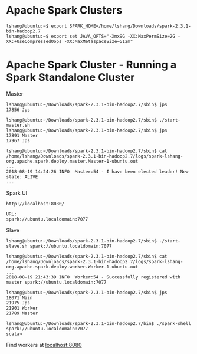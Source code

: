 # Apache Spark Clusters

```commandline
lshang@ubuntu:~$ export SPARK_HOME=/home/lshang/Downloads/spark-2.3.1-bin-hadoop2.7
lshang@ubuntu:~$ export set JAVA_OPTS="-Xmx9G -XX:MaxPermSize=2G -XX:+UseCompressedOops -XX:MaxMetaspaceSize=512m"
```
# Apache Spark Cluster - Running  a Spark Standalone Cluster
Master
```commandline
lshang@ubuntu:~/Downloads/spark-2.3.1-bin-hadoop2.7/sbin$ jps
17856 Jps

lshang@ubuntu:~/Downloads/spark-2.3.1-bin-hadoop2.7/sbin$ ./start-master.sh 
lshang@ubuntu:~/Downloads/spark-2.3.1-bin-hadoop2.7/sbin$ jps
17891 Master
17967 Jps
```

```commandline
lshang@ubuntu:~/Downloads/spark-2.3.1-bin-hadoop2.7/sbin$ cat /home/lshang/Downloads/spark-2.3.1-bin-hadoop2.7/logs/spark-lshang-org.apache.spark.deploy.master.Master-1-ubuntu.out
...
2018-08-19 14:24:26 INFO  Master:54 - I have been elected leader! New state: ALIVE
...
```

Spark UI
```buildoutcfg
http://localhost:8080/

URL: 
spark://ubuntu.localdomain:7077
```

Slave
```commandline
lshang@ubuntu:~/Downloads/spark-2.3.1-bin-hadoop2.7/sbin$ ./start-slave.sh spark://ubuntu.localdomain:7077

lshang@ubuntu:~/Downloads/spark-2.3.1-bin-hadoop2.7/sbin$ cat /home/lshang/Downloads/spark-2.3.1-bin-hadoop2.7/logs/spark-lshang-org.apache.spark.deploy.worker.Worker-1-ubuntu.out 
...
2018-08-19 21:43:39 INFO  Worker:54 - Successfully registered with master spark://ubuntu.localdomain:7077
```

```
lshang@ubuntu:~/Downloads/spark-2.3.1-bin-hadoop2.7/sbin$ jps
18071 Main
21975 Jps
21901 Worker
21789 Master

lshang@ubuntu:~/Downloads/spark-2.3.1-bin-hadoop2.7/bin$ ./spark-shell spark://ubuntu.localdomain:7077
scala> 
```

Find workers at
[localhost:8080](http://localhost:8080/)

